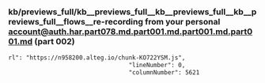 ### kb/previews_full/kb__previews_full__kb__previews_full__kb__previews_full__flows__re-recording from your personal account@auth.har.part078.md.part001.md.part001.md.part001.md (part 002)

```md
rl": "https://n958200.alteg.io/chunk-KO722YSM.js",
                                  "lineNumber": 0,
                                  "columnNumber": 5621
         
```

```
